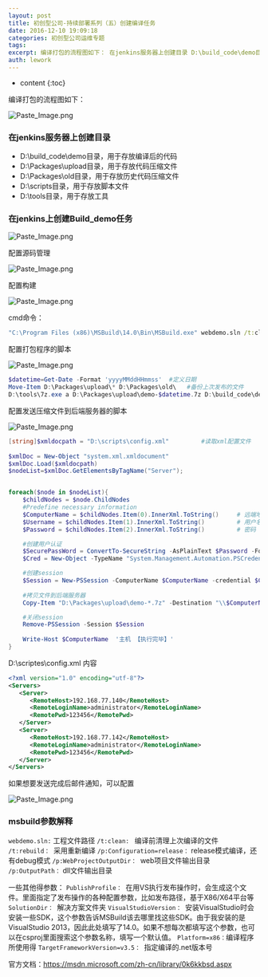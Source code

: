 ```yaml
---
layout: post
title: 初创型公司-持续部署系列（五）创建编译任务
date: 2016-12-10 19:09:18
categories: 初创型公司运维专题
tags:
excerpt: 编译打包的流程图如下： 在jenkins服务器上创建目录 D:\build_code\demo目录，用于存放编译后的代码 D:\Packages...
auth: lework
---
```

* content
{:toc}

编译打包的流程图如下：


![Paste_Image.png](http://upload-images.jianshu.io/upload_images/3629406-a12d7f92220300b1.png?imageMogr2/auto-orient/strip%7CimageView2/2/w/1240)


### 在jenkins服务器上创建目录

- D:\build_code\demo目录，用于存放编译后的代码
- D:\Packages\upload目录，用于存放代码压缩文件
- D:\Packages\old目录，用于存放历史代码压缩文件
- D:\scripts目录，用于存放脚本文件
- D:\tools目录，用于存放工具

### 在jenkins上创建Build_demo任务

![Paste_Image.png](http://upload-images.jianshu.io/upload_images/3629406-bdc3b8ffe8da98e1.png?imageMogr2/auto-orient/strip%7CimageView2/2/w/1240)

配置源码管理

![Paste_Image.png](http://upload-images.jianshu.io/upload_images/3629406-43f40df52c2bf351.png?imageMogr2/auto-orient/strip%7CimageView2/2/w/1240)

配置构建

![Paste_Image.png](http://upload-images.jianshu.io/upload_images/3629406-0368c72f3f7b73d5.png?imageMogr2/auto-orient/strip%7CimageView2/2/w/1240)


cmd命令：
```bat
"C:\Program Files (x86)\MSBuild\14.0\Bin\MSBuild.exe" webdemo.sln /t:clean /t:rebuild /p:Configuration=release  /p:WebProjectOutputDir=d:\build_code\demo /p:OutputPath=d:\build_code\demo\bin
```

配置打包程序的脚本

![Paste_Image.png](http://upload-images.jianshu.io/upload_images/3629406-f61ff4ff0d6f39a8.png?imageMogr2/auto-orient/strip%7CimageView2/2/w/1240)

```powershell
$datetime=Get-Date -Format 'yyyyMMddHHmmss'  #定义日期
Move-Item D:\Packages\upload\* D:\Packages\old\   #备份上次发布的文件
D:\tools\7z.exe a D:\Packages\upload\demo-$datetime.7z D:\build_code\demo\*    压缩编译代码
```

配置发送压缩文件到后端服务器的脚本

![Paste_Image.png](http://upload-images.jianshu.io/upload_images/3629406-fd2dd9e1a09fcbba.png?imageMogr2/auto-orient/strip%7CimageView2/2/w/1240)

```powershell
[string]$xmldocpath = "D:\scripts\config.xml"         #读取xml配置文件
 
$xmlDoc = New-Object "system.xml.xmldocument"
$xmlDoc.Load($xmldocpath)
$nodeList=$xmlDoc.GetElementsByTagName("Server");


foreach($node in $nodeList){
	$childNodes = $node.ChildNodes
	#Predefine necessary information
	$ComputerName = $childNodes.Item(0).InnerXml.ToString()     # 远端地址
	$Username = $childNodes.Item(1).InnerXml.ToString()         # 用户名
	$Password = $childNodes.Item(2).InnerXml.ToString()         # 密码

	#创建用户认证
	$SecurePassWord = ConvertTo-SecureString -AsPlainText $Password -Force
	$Cred = New-Object -TypeName "System.Management.Automation.PSCredential" -ArgumentList $Username, $SecurePassWord

	#创建session
	$Session = New-PSSession -ComputerName $ComputerName -credential $Cred
	
	#拷贝文件到后端服务器
	Copy-Item "D:\Packages\upload\demo-*.7z" -Destination "\\$ComputerName\d$\Packages\online"

	#关闭session
	Remove-PSSession -Session $Session
	
	Write-Host $ComputerName  '主机 【执行完毕】' 
}
```
D:\scriptes\config.xml 内容
```xml
<?xml version="1.0" encoding="utf-8"?>
<Servers>
   <Server>
      <RemoteHost>192.168.77.140</RemoteHost>
      <RemoteLoginName>administrator</RemoteLoginName>
      <RemotePwd>123456</RemotePwd>
   </Server>
   <Server>
      <RemoteHost>192.168.77.142</RemoteHost>
      <RemoteLoginName>administrator</RemoteLoginName>
      <RemotePwd>123456</RemotePwd>
   </Server>
</Servers>
```

如果想要发送完成后邮件通知，可以配置


![Paste_Image.png](http://upload-images.jianshu.io/upload_images/3629406-185269f6a5caa18e.png?imageMogr2/auto-orient/strip%7CimageView2/2/w/1240)



### msbuild参数解释
`webdemo.sln:`    工程文件路径
`/t:clean: ` 编译前清理上次编译的文件
`/t:rebuild： `采用重新编译
`/p:Configuration=release：`  release模式编译，还有debug模式
`/p:WebProjectOutputDir： `web项目文件输出目录
`/p:OutputPath：` dll文件输出目录

一些其他得参数：
`PublishProfile： `在用VS执行发布操作时，会生成这个文件。里面指定了发布操作的各种配置参数，比如发布路径，基于X86/X64平台等
`SolutionDir： `解决方案文件夹
`VisualStudioVersion： `安装VisualStudio时会安装一些SDK，这个参数告诉MSBuild该去哪里找这些SDK。由于我安装的是VisualStudio 2013，因此此处填写了14.0。如果不想每次都填写这个参数，也可以在csproj里面搜索这个参数名称，填写一个默认值。
`Platform=x86：`编译程序所使用得
`TargetFrameworkVersion=v3.5： `指定编译的.net版本号

官方文档：https://msdn.microsoft.com/zh-cn/library/0k6kkbsd.aspx

